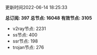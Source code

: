 更新时间2022-06-14 18:25:33

**总订阅: 397**
**总节点: 16048**
**有效节点: 3105**
- v2ray节点: 2231
- ss节点: 400
- ssr节点: 198
- trojan节点: 276

